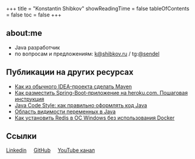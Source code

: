 +++
title = "Konstantin Shibkov"
showReadingTime = false
tableOfContents = false
toc = false
+++

## about:me

- <i class="fab fa-java"></i> Java разработчик 
- по вопросам и предложениям: k@shibkov.ru / tg:[@sendel](https://www.telegram.me/sendel)

## Публикации на других ресурсах

- <a href="https://skillbox.ru/media/base/kak-iz-obychnogo-ideaproekta-sdelat-maven/" target="_blank">Как из обычного IDEA-проекта сделать Maven</a>
- <a href="https://skillbox.ru/media/base/kak-razmestit-spring-boot-prilozhenie-na-heroku-com-poshagovaya-instruktsiya/" target="_blank">Как разместить Spring-Boot-приложение на heroku.com. Пошаговая инструкция</a>
- <a href="https://skillbox.ru/media/base/java_code_style_kak_pravilno_oformlyat_kod_java/" target="_blank">Java Code Style: как правильно оформлять код Java</a>
- <a href="https://skillbox.ru/media/base/oblast_vidimosti_peremennykh_v_java/" target="_blank">Область видимости переменных в Java</a>
- <a href="https://skillbox.ru/media/base/kak_ustanovit_redis_v_os_windows_bez_ispolzovaniya_docker/" target="_blank">Как установить Redis в ОС Windows без использования Docker</a>

## Ссылки

<i class="fab fa-linkedin"></i> <a href="https://www.linkedin.com/in/sendel/" target="_blank">Linkedin</a>
&nbsp;&nbsp;&nbsp;<i class="fab fa-github-square"></i> <a href="https://github.com/sendelufa" target="_blank">GitHub</a>
&nbsp;&nbsp;&nbsp;<i class="fab fa-youtube-square"></i> <a href="https://www.youtube.com/c/KonstantinShibkov" target="_blank">YouTube канал</a>
